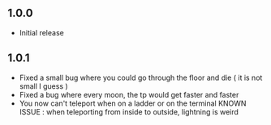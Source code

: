 ## 1.0.0

- Initial release
## 1.0.1
- Fixed a small bug where you could go through the floor and die ( it is not small I guess )
- Fixed a bug where every moon, the tp would get faster and faster
- You now can't teleport when on a ladder or on the terminal
KNOWN ISSUE :
when teleporting from inside to outside, lightning is weird
